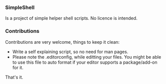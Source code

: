 ### SimpleShell
Is a project of simple helper shell scripts. No licence is intended.

### Contributions
Contributions are very welcome, things to keep it clean:
- Write a self explaining script, so no need for man pages.
- Please note the .editorconfig, while editting your files. You might be able to use this file to auto format if your editor supports a package/add-on for it.

That's it.
